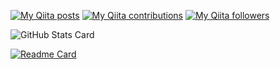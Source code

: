 [![My Qiita posts](https://qiita-badge.apiapi.app/s/haradakunihiko/posts.svg)](http://qiita.com/haradakunihiko)
[![My Qiita contributions](https://qiita-badge.apiapi.app/s/haradakunihiko/contributions.svg)](http://qiita.com/haradakunihiko)
[![My Qiita followers](https://qiita-badge.apiapi.app/s/haradakunihiko/followers.svg)](http://qiita.com/haradakunihiko)

![GitHub Stats Card](https://github-readme-stats-mu-smoky.vercel.app/api?username=haradakunihiko&show_icons=true&theme=transparent)

[![Readme Card](https://github-readme-stats-mu-smoky.vercel.app/api/pin/?username=haradakunihiko&repo=react-confirm&show_owner=true)](https://github.com/haradakunihiko/react-confirm)
